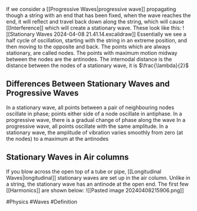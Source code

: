 If we consider a [[Progressive Waves|progressive wave]] propagating though a string with an end that has been fixed, when the wave reaches the end, it will reflect and travel back down along the string, which will cause [[Interference]] which will create a stationary wave. These look like this:
![[Stationary Waves 2024-04-08 21.41.14.excalidraw]]
Essentially we see a half cycle of oscillation, starting with the string in an extreme position, and then moving to the opposite and back. The points which are always stationary, are called nodes. The points with maximum motion midway between the nodes are the antinodes. The internodal distance is the distance between the nodes of a stationary wave, it is $\frac{\lambda}{2}$
## Differences Between Stationary Waves and Progressive Waves
In a stationary wave, all points between a pair of neighbouring nodes oscillate in phase; points either side of a node oscillate in antiphase. In a progressive wave, there is a gradual change of phase along the wave
In a progressive wave, all points oscillate with the same amplitude. In a stationary wave, the amplitude of vibration varies smoothly from zero (at the nodes) to a maximum at the antinodes
## Stationary Waves in Air columns
If you blow across the open top of a tube or pipe, [[Longitudinal Waves|longitudinal]] stationary waves are set up in the air column. Unlike in a string, the stationary wave has an antinode at the open end. The first few [[Harmonics]] are shown below:
![[Pasted image 20240408215906.png]]

#Physics #Waves #Definition